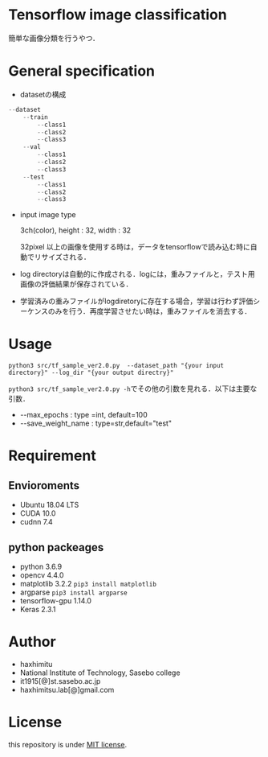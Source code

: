 
# Tensorflow image classification 
簡単な画像分類を行うやつ．

# General specification
* datasetの構成
```python
--dataset
    --train
        --class1
        --class2
        --class3
    --val
        --class1
        --class2
        --class3
    --test
        --class1
        --class2
        --class3
```
* input image type

  3ch(color), height : 32, width : 32

  32pixel 以上の画像を使用する時は，データをtensorflowで読み込む時に自動でリサイズされる．

* log directoryは自動的に作成される．logには，重みファイルと，テスト用画像の評価結果が保存されている．
* 学習済みの重みファイルがlogdiretoryに存在する場合，学習は行わず評価シーケンスのみを行う．再度学習させたい時は，重みファイルを消去する．
  

# Usage
```python3
python3 src/tf_sample_ver2.0.py  --dataset_path "{your input directory}" --log_dir "{your output directry}"
```
```python3 src/tf_sample_ver2.0.py -h```でその他の引数を見れる．以下は主要な引数．
* --max_epochs : type =int, default=100
* --save_weight_name : type=str,default="test"

# Requirement
## Envioroments
* Ubuntu 18.04 LTS
* CUDA 10.0
* cudnn 7.4
## python packeages
* python 3.6.9
* opencv 4.4.0
* matplotlib 3.2.2
``pip3 install matplotlib``
* argparse 
``pip3 install argparse``
* tensorflow-gpu 1.14.0
* Keras 2.3.1

# Author
* haxhimitu
* National Institute of Technology, Sasebo college
* it1915[@]st.sasebo.ac.jp
* haxhimitsu.lab[@]gmail.com

# License
this repository is under [MIT license](https://en.wikipedia.org/wiki/MIT_License).